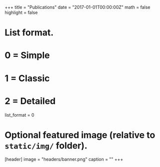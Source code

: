 +++
title = "Publications"
date = "2017-01-01T00:00:00Z"
math = false
highlight = false

# List format.
#   0 = Simple
#   1 = Classic
#   2 = Detailed
list_format = 0

# Optional featured image (relative to `static/img/` folder).
[header]
image = "headers/banner.png"
caption = ""
+++
